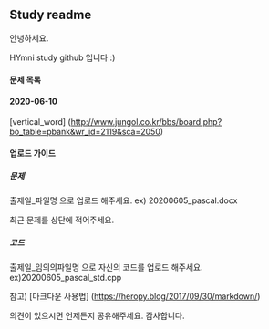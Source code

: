 ## Study readme

안녕하세요. 

HYmni study github 입니다 :)



#### 문제 목록

#### 2020-06-10

[vertical_word] (http://www.jungol.co.kr/bbs/board.php?bo_table=pbank&wr_id=2119&sca=2050)



#### 업로드 가이드

##### 문제 

출제일_파일명 으로 업로드 해주세요. ex) 20200605_pascal.docx 

최근 문제를 상단에 적어주세요. 

##### 코드

출제일_임의의파일명 으로 자신의 코드를 업로드 해주세요. ex)20200605_pascal_std.cpp 



참고) [마크다운 사용법] (https://heropy.blog/2017/09/30/markdown/)

의견이 있으시면 언제든지 공유해주세요. 감사합니다. 